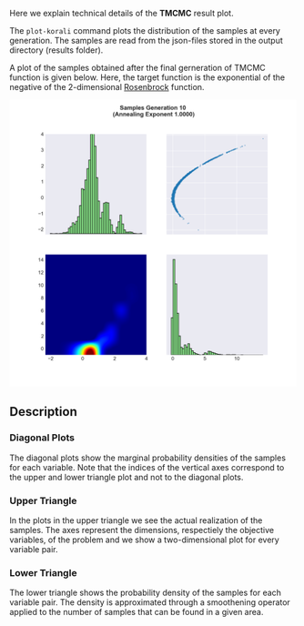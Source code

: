 
Here we explain technical details of the **TMCMC** result plot.

The `plot-korali` command plots the distribution of the samples at every
generation. The samples are read from the json-files stored in the output
directory (results folder).

A plot of the samples obtained after the final gerneration of TMCMC
function is given below. Here, the target function is the exponential of the 
negative of the 2-dimensional [Rosenbrock](https://en.wikipedia.org/wiki/Rosenbrock_function) 
function.

![figure](sampling_rosenbrock.png)

## Description

### Diagonal Plots
The diagonal plots show the marginal probability densities of the samples for 
each variable. Note that the indices of the vertical axes correspond to the 
upper and lower triangle plot and not to the diagonal plots.

### Upper Triangle
In the plots in the upper triangle we see the actual realization of the samples. 
The axes represent the dimensions, respectiely the objective variables,
of the problem and we show a two-dimensional plot for every variable pair.

### Lower Triangle
The lower triangle shows the probability density of the samples for each variable pair.
The density is approximated through a smoothening operator applied to the number
of samples that can be found in a given area.



